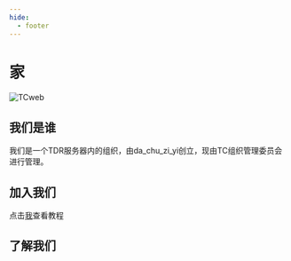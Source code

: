 ```yaml
---
hide:
  - footer
---
```

# 家

![TCweb](https://socialify.git.ci/hiyms/TCweb/image?description=1&font=Source%20Code%20Pro&forks=1&issues=1&logo=https%3A%2F%2Fwww.emojiall.com%2Fen%2Fheader-svg%2F%25F0%259F%25A4%25AA.svg&name=1&owner=1&pattern=Signal&pulls=1&stargazers=1&theme=Auto)

## 我们是谁
我们是一个TDR服务器内的组织，由da_chu_zi_yi创立，现由TC组织管理委员会进行管理。
## 加入我们
点击[我](join_us.md)查看教程

## 了解我们
